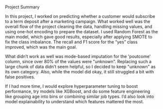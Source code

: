 Project Summary

In this project, I worked on predicting whether a customer would subscribe to a term deposit after a marketing campaign. What worked well was the overall flow of the project cleaning the data, handling missing values, and using one-hot encoding to prepare the dataset. I used Random Forest as the main model, which gave good results, especially after applying SMOTE to fix the class imbalance. The recall and F1 score for the “yes” class improved, which was the main goal.

What didn’t work as well was mode-based imputation for the 'poutcome' column, since over 80% of the values were "unknown". Replacing such a large chunk of data didn’t seem helpful, so I decided to keep "unknown" as its own category. Also, while the model did okay, it still struggled a bit with false positives.

If I had more time, I would explore hyperparameter tuning to boost performance, try models like XGBoost, and do some feature engineering like grouping age into bins or combining similar job types. I’d also look into model explainability to understand which features mattered the most.
